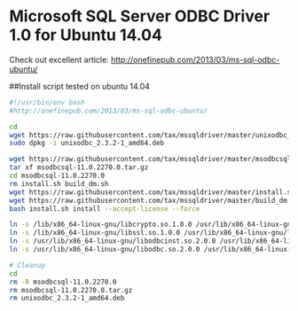 Microsoft SQL Server ODBC Driver 1.0 for Ubuntu 14.04 
=====================================================

Check out excellent article: http://onefinepub.com/2013/03/ms-sql-odbc-ubuntu/

##Install script tested on ubuntu 14.04

```sh
#!/usr/bin/env bash
#http://onefinepub.com/2013/03/ms-sql-odbc-ubuntu/

cd
wget https://raw.githubusercontent.com/tax/mssqldriver/master/unixodbc_2.3.2-1_amd64.deb
sudo dpkg -i unixodbc_2.3.2-1_amd64.deb

wget https://raw.githubusercontent.com/tax/mssqldriver/master/msodbcsql-11.0.2270.0.tar.gz
tar xf msodbcsql-11.0.2270.0.tar.gz 
cd msodbcsql-11.0.2270.0
rm install.sh build_dm.sh
wget https://raw.githubusercontent.com/tax/mssqldriver/master/install.sh
wget https://raw.githubusercontent.com/tax/mssqldriver/master/build_dm.sh
bash install.sh install --accept-license --force

ln -s /lib/x86_64-linux-gnu/libcrypto.so.1.0.0 /usr/lib/x86_64-linux-gnu/libcrypto.so.10;
ln -s /lib/x86_64-linux-gnu/libssl.so.1.0.0 /usr/lib/x86_64-linux-gnu/libssl.so.10;
ln -s /usr/lib/x86_64-linux-gnu/libodbcinst.so.2.0.0 /usr/lib/x86_64-linux-gnu/libodbcinst.so.1;
ln -s /usr/lib/x86_64-linux-gnu/libodbc.so.2.0.0 /usr/lib/x86_64-linux-gnu/libodbc.so.1

# Cleanup
cd 
rm -R msodbcsql-11.0.2270.0
rm msodbcsql-11.0.2270.0.tar.gz
rm unixodbc_2.3.2-1_amd64.deb

```